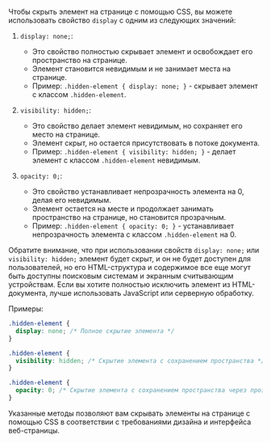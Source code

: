 Чтобы скрыть элемент на странице с помощью CSS, вы можете использовать свойство `display` с одним из следующих значений:

1. `display: none;`:
   - Это свойство полностью скрывает элемент и освобождает его пространство на странице.
   - Элемент становится невидимым и не занимает места на странице.
   - Пример: `.hidden-element { display: none; }` - скрывает элемент с классом `.hidden-element`.

2. `visibility: hidden;`:
   - Это свойство делает элемент невидимым, но сохраняет его место на странице.
   - Элемент скрыт, но остается присутствовать в потоке документа.
   - Пример: `.hidden-element { visibility: hidden; }` - делает элемент с классом `.hidden-element` невидимым.

3. `opacity: 0;`:
   - Это свойство устанавливает непрозрачность элемента на 0, делая его невидимым.
   - Элемент остается на месте и продолжает занимать пространство на странице, но становится прозрачным.
   - Пример: `.hidden-element { opacity: 0; }` - устанавливает непрозрачность элемента с классом `.hidden-element` на 0.

Обратите внимание, что при использовании свойств `display: none;` или `visibility: hidden;` элемент будет скрыт, и он не будет доступен для пользователей, но его HTML-структура и содержимое все еще могут быть доступны поисковым системам и экранным считывающим устройствам. Если вы хотите полностью исключить элемент из HTML-документа, лучше использовать JavaScript или серверную обработку.

Примеры:
```css
.hidden-element {
  display: none; /* Полное скрытие элемента */
}

.hidden-element {
  visibility: hidden; /* Скрытие элемента с сохранением пространства */
}

.hidden-element {
  opacity: 0; /* Скрытие элемента с сохранением пространства через прозрачность */
}
```

Указанные методы позволяют вам скрывать элементы на странице с помощью CSS в соответствии с требованиями дизайна и интерфейса веб-страницы.